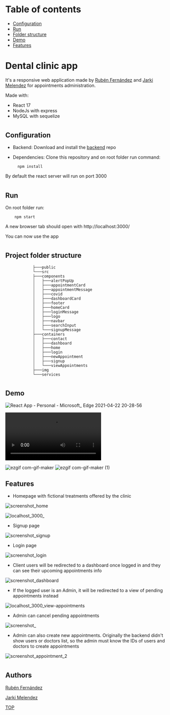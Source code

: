 # Table of contents
- [Configuration](#Configuration)
- [Run](#Run)
- [Folder structure](#Project-folder-structure)
- [Demo](#Demo)
- [Features](#Features)
#


# Dental clinic app
It's a responsive web application  made by [Rubén Fernández](https://www.linkedin.com/in/rubenfernandezsantos/) and [Jarki Melendez](https://www.linkedin.com/in/jarki-melendez/) for appointments administration.

Made with:
- React 17
- NodeJs with express
- MySQL with sequelize 
#


## Configuration
- Backend: Download and install the [backend](https://github.com/jarki7777/API_Citas) repo
- Dependencies: Clone this repository and on root folder run command:

        npm install

By default the react server will run on port 3000

#

## Run

On root folder run:

        npm start

A new browser tab should open with http://localhost:3000/

You can now use the app
#


## Project folder structure
                ├───public
                └───src
                ├───components
                │   ├───alertPopUp
                │   ├───appointmentCard
                │   ├───appointmentMessage
                │   ├───covid
                │   ├───dashboardCard
                │   ├───footer
                │   ├───homeCard
                │   ├───loginMessage
                │   ├───logo
                │   ├───navbar
                │   ├───searchInput
                │   └───signupMessage
                ├───containers
                │   ├───contact
                │   ├───dashboard
                │   ├───home
                │   ├───login
                │   ├───newAppointment
                │   ├───signup
                │   └───viewAppointments
                ├───img
                └───services
#

## Demo

![React App - Personal - Microsoft_ Edge 2021-04-22 20-28-56](https://user-images.githubusercontent.com/76188418/115769653-12338200-a3ac-11eb-9c1d-537f9766b2f3.gif)


![demovideo](https://user-images.githubusercontent.com/76188418/115768719-fa0f3300-a3aa-11eb-821f-6aa8652872f3.mp4)

![ezgif com-gif-maker](https://user-images.githubusercontent.com/76188418/115443154-314adc00-a213-11eb-816f-c1e8b7ab9535.gif)
![ezgif com-gif-maker (1)](https://user-images.githubusercontent.com/76188418/115443163-34de6300-a213-11eb-973a-c0e2e338e37c.gif)

## Features

- Homepage with fictional treatments offered by the clinic

![screenshot_home](https://user-images.githubusercontent.com/76188418/115441175-dd3ef800-a210-11eb-8308-dbbed14c5a09.png)

![localhost_3000_](https://user-images.githubusercontent.com/76188418/115441158-da440780-a210-11eb-806d-00b8bd45d2f4.png)

- Signup page

![screenshot_signup](https://user-images.githubusercontent.com/76188418/115441177-dd3ef800-a210-11eb-93a1-bd8715e2c17b.png)

- Login page

![screenshot_login](https://user-images.githubusercontent.com/76188418/115441176-dd3ef800-a210-11eb-9849-537b7f41efea.png)

- Client users will be redirected to a dashboard once logged in and they can see their upcoming appointments info

![screenshot_dashboard](https://user-images.githubusercontent.com/76188418/115441172-dca66180-a210-11eb-98ab-165779857d8a.png)

- If the logged user is an Admin, it will be redirected to a view of pending appointments instead

![localhost_3000_view-appointments](https://user-images.githubusercontent.com/76188418/115441162-dadc9e00-a210-11eb-91c1-50a3b0d1d749.png)

- Admin can cancel pending appointments

![screenshot_](https://user-images.githubusercontent.com/76188418/115441166-dc0dcb00-a210-11eb-90c3-f0997670edaa.png)

- Admin can also create new appointments. Originally the backend didn't show users or doctors list, so the admin must know the IDs of users and doctors to create appointments

![screenshot_appointment_2](https://user-images.githubusercontent.com/76188418/115441171-dca66180-a210-11eb-8276-795cfa1f273f.png)


#


## Authors

[Rubén Fernández](https://www.linkedin.com/in/rubenfernandezsantos/)

[Jarki Melendez](https://www.linkedin.com/in/jarki-melendez/)

[TOP](#Table-of-contents)
